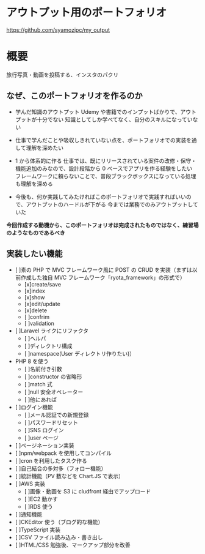 # アウトプット用のポートフォリオ

https://github.com/syamozipc/my_output

# 概要

旅行写真・動画を投稿する、インスタのパクリ

## なぜ、このポートフォリオを作るのか

- 学んだ知識のアウトプット
  Udemy や書籍でのインプットばかりで、アウトプットが十分でない
  知識としてしか学べてなく、自分のスキルになっていない

- 仕事で学んだことや吸収しきれていない点を、ポートフォリオでの実装を通して理解を深めたい

- 1 から体系的に作る
  仕事では、既にリリースされている案件の改修・保守・機能追加のみなので、設計段階から 0 ベースでアプリを作る経験をしたい
  フレームワークに頼らないことで、普段ブラックボックスになっている処理も理解を深める

- 今後も、何か実践してみたければこのポートフォリオで実践すればいいので、アウトプットのハードルが下がる
  今までは業務でのみアウトプットしていた

**今回作成する動機から、このポートフォリオは完成されたものではなく、練習場のようなものであるべき**

## 実装したい機能

- [ ]素の PHP で MVC フレームワーク風に POST の CRUD を実装（まずは以前作成した独自 MVC フレームワーク「ryota_framework」の形式で）
  - [x]create/save
  - [x]index
  - [x]show
  - [x]edit/update
  - [x]delete
  - [ ]confrim
  - [ ]validation
- [ ]Laravel ライクにリファクタ
  - [ ]ヘルパ
  - [ ]ディレクトリ構成
  - [ ]namespace(User ディレクトリ作りたい)）
- PHP 8 を使う
  - [ ]名前付き引数
  - [ ]constructor の省略形
  - [ ]match 式
  - [ ]null 安全オペレーター
  - [ ]他にあれば
- [ ]ログイン機能
  - [ ]メール認証での新規登録
  - [ ]パスワードリセット
  - [ ]SNS ログイン
  - [ ]user ページ
- [ ]ページネーション実装
- [ ]npm/webpack を使用してコンパイル
- [ ]cron を利用したタスク作る
- [ ]自己結合の多対多（フォロー機能）
- [ ]統計機能（PV 数などを Chart.JS で表示）
- [ ]AWS 実装
  - [ ]画像・動画を S3 に cludfront 経由でアップロード
  - [ ]EC2 動かす
  - [ ]RDS 使う
- [ ]通知機能
- [ ]CKEditor 使う（ブログ的な機能）
- [ ]TypeScript 実装
- [ ]CSV ファイル読み込み・書き出し
- [ ]HTML/CSS 勉強後、マークアップ部分を改善
